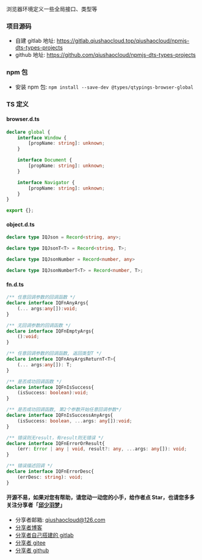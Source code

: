 浏览器环境定义一些全局接口、类型等

### 项目源码
* 自建 gitlab 地址: https://gitlab.qiushaocloud.top/qiushaocloud/npmjs-dts-types-projects
* github 地址: https://github.com/qiushaocloud/npmjs-dts-types-projects

### npm 包
* 安装 npm 包: `npm install --save-dev @types/qtypings-browser-global`

###  TS 定义
#### browser.d.ts
```typescript
declare global {
    interface Window {
        [propName: string]: unknown;
    }

    interface Document {
        [propName: string]: unknown;
    }

    interface Navigator {
        [propName: string]: unknown;
    }
}

export {};
```

#### object.d.ts
```typescript
declare type IQJson = Record<string, any>;

declare type IQJsonT<T> = Record<string, T>;

declare type IQJsonNumber = Record<number, any>

declare type IQJsonNumberT<T> = Record<number, T>;
```


#### fn.d.ts
```typescript
/** 任意回调参数的回调函数 */
declare interface IQFnAnyArgs{
    (... args:any[]):void;
}

/** 无回调参数的回调函数 */
declare interface IQFnEmptyArgs{
    ():void;
}

/** 任意回调参数的回调函数, 返回类型T */
declare interface IQFnAnyArgsReturnT<T>{
    (... args:any[]): T;
}

/** 是否成功回调函数 */
declare interface IQFnIsSuccess{
    (isSuccess: boolean):void;
}

/** 是否成功回调函数, 第2个参数开始任意回调参数*/
declare interface IQFnIsSuccessAnyArgs{
    (isSuccess: boolean, ...args: any[]):void;
}

/** 错误则无result，有result则无错误 */
declare interface IQFnErrorOrResult{
    (err: Error | any | void, result?: any, ...args: any[]): void;
}

/** 错误描述回调 */
declare interface IQFnErrorDesc{
    (errDesc: string): void;
}
```


#### 开源不易，如果对您有帮助，请您动一动您的小手，给作者点 Star，也请您多多关注分享者「[邱少羽梦](https://www.qiushaocloud.top)」

* 分享者邮箱: [qiushaocloud@126.com](mailto:qiushaocloud@126.com)
* [分享者博客](https://www.qiushaocloud.top)
* [分享者自己搭建的 gitlab](https://gitlab.qiushaocloud.top/qiushaocloud) 
* [分享者 gitee](https://gitee.com/qiushaocloud/dashboard/projects) 
* [分享者 github](https://github.com/qiushaocloud?tab=repositories) 
